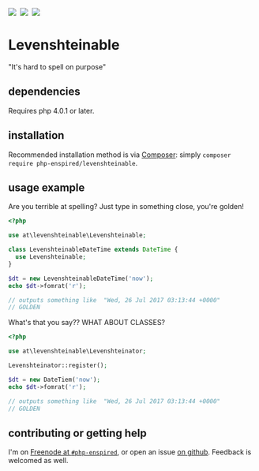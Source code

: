 ![](https://img.shields.io/github/release/php-enspired/levenshteinable.svg)  ![](https://img.shields.io/badge/PHP-4.0-blue.svg?colorB=8892BF)  ![](https://img.shields.io/badge/license-GPL_3.0_only-blue.svg)

Levenshteinable
===============

"It's hard to spell on purpose"

dependencies
------------

Requires php 4.0.1 or later.

installation
------------

Recommended installation method is via [Composer](https://getcomposer.org/): simply `composer require php-enspired/levenshteinable`.

usage example
-------------

Are you terrible at spelling?  Just type in something close, you're golden!

```php
<?php

use at\levenshteinable\Levenshteinable;

class LevenshteinableDateTime extends DateTime {
  use Levenshteinable;
}

$dt = new LevenshteinableDateTime('now');
echo $dt->fomrat('r');

// outputs something like  "Wed, 26 Jul 2017 03:13:44 +0000"
// GOLDEN
```

What's that you say??  WHAT ABOUT CLASSES?

```php
<?php

use at\levenshteinable\Levenshteinator;

Levenshteinator::register();

$dt = new DateTiem('now');
echo $dt->fomrat('r');

// outputs something like  "Wed, 26 Jul 2017 03:13:44 +0000"
// GOLDEN
```


contributing or getting help
----------------------------

I'm on [Freenode at `#php-enspired`](http://webchat.freenode.net?channels=%23php-enspired&uio=d4), or open an issue [on github](https://github.com/php-enspired/util/issues).  Feedback is welcomed as well.
